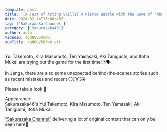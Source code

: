 ```yaml
---
template: post
title: '[A Test of Acting Skills] A Fierce Battle with the Game of “Aha” and Jenga! '
date: 2024-02-14T13:00:48Z
tag: ['Sakurazaka Channel']
category: ['Sakurazaka46']
author: auto 
videoID: sgd8GV5R5wU
subTitle: sgd8GV5R5wU.vtt
---
```

Yui Takemoto, Kira Masumoto, Ten Yamasaki, Aki Taniguchi, and Itoha Mukai are trying out the game for the first time! 🃏🗣️

In Jenga, there are also some unexpected behind-the-scenes stories such as recent mistakes and recent 〇〇〇😱

Please take a look 🌸

Appearance:  
Sakurazaka46's Yui Takemoto, Kira Masumoto, Ten Yamasaki, Aki Taniguchi, Itoha Mukai

[“Sakurazaka Channel”](/tag/sakurazaka-channel/) delivering a lot of original content that can only be seen here🌸

